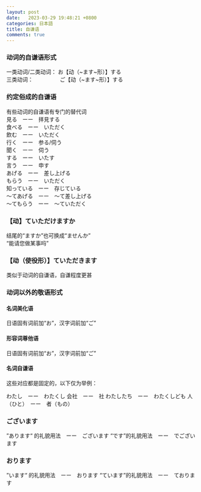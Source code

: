 ```yaml
---
layout: post
date:   2023-03-29 19:48:21 +0800
categories: 日本語
title: 自谦语
comments: true
---
```


### 动词的自谦语形式

一类动词/二类动词： お【动（~ます~形）】する  
三类动词：　　　　　ご【动（~ます~形）】する  

### 约定俗成的自谦语

有些动词的自谦语有专门的替代词  
見る　ーー　拝見する  
食べる　ーー　いただく  
飲む　ーー　いただく  
行く　ーー　参る/伺う  
聞く　ーー　伺う  
する　ーー　いたす  
言う　ーー　申す  
あげる　ーー　差し上げる  
もらう　ーー　いただく  
知っている　ーー　存じている  
～てあげる　ーー　～て差し上げる  
～てもらう　ーー　～ていただく  

### 【动】ていただけますか

结尾的“ますか”也可换成“ませんか”  
“能请您做某事吗”  

### 【动（使役形）】ていただきます

类似于动词的自谦语，自谦程度更甚  

### 动词以外的敬语形式

#### 名词美化语

日语固有词前加“お”，汉字词前加“ご”

#### 形容词尊他语

日语固有词前加“お”，汉字词前加“ご”  

#### 名词自谦语

这些对应都是固定的，以下仅为举例：

わたし　ーー　わたくし
会社　ーー　社
わたしたち　ーー　わたくしども
人（ひと）　ーー　者（もの）

### ございます

”あります“ 的礼貌用法　ーー　ございます
“です”的礼貌用法　ーー　でございます

### おります

”います“ 的礼貌用法　ーー　おります
“ています”的礼貌用法　ーー　ております